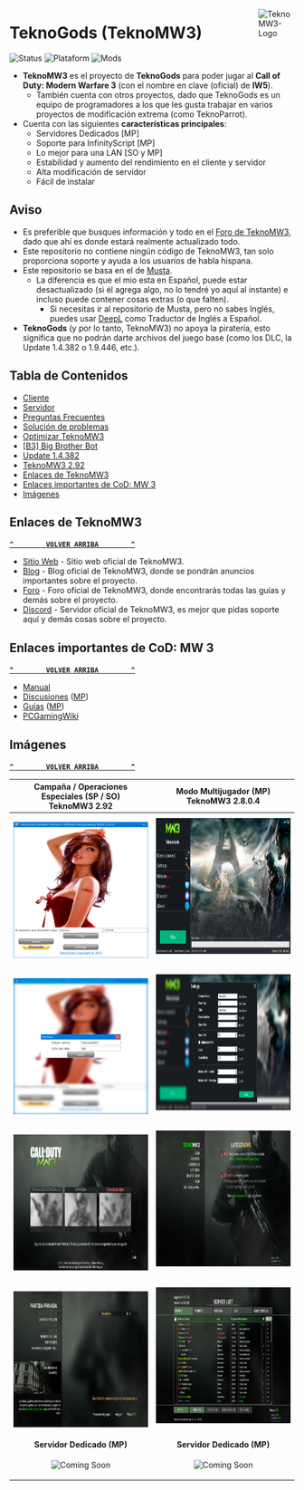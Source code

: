<a href="#"><img src="../../blob/master/Recursos/Imagenes/TeknoMW3-Logo.png" alt="TeknoMW3-Logo" title="TeknoMW3" align="right" width="64" height="64"/></a>

# TeknoGods (TeknoMW3)
![Status](https://img.shields.io/badge/Status-Online-success?style=flat-square&logo=statuspage&logoColor=fff&labelColor=000) ![Plataform](https://img.shields.io/badge/Platform-Windows%20%7C%20Linux-orange?style=flat-square&logo=windows&logoColor=fff&labelColor=000) ![Mods](https://img.shields.io/badge/Mods-InfinityScript%20(C%23)-blue?style=flat-square&logo=atom&logoColor=fff&labelColor=000)
- **TeknoMW3** es el proyecto de **TeknoGods** para poder jugar al **Call of Duty: Modern Warfare 3** (con el nombre en clave (oficial) de **IW5**).
  - También cuenta con otros proyectos, dado que TeknoGods es un equipo de programadores a los que les gusta trabajar en varios proyectos de modificación extrema (como TeknoParrot).
- Cuenta con las siguientes **características principales**:
  - Servidores Dedicados [MP]
  - Soporte para InfinityScript [MP]
  - Lo mejor para una LAN [SO y MP]
  - Estabilidad y aumento del rendimiento en el cliente y servidor
  - Alta modificación de servidor
  - Fácil de instalar

## Aviso
- Es preferible que busques información y todo en el [Foro de TeknoMW3](#enlaces-de-teknomw3), dado que ahí es donde estará realmente actualizado todo.
- Este repositorio no contiene ningún código de TeknoMW3, tan solo proporciona soporte y ayuda a los usuarios de habla hispana.
- Este repositorio se basa en el de [Musta](https://github.com/Musta1337/TeknoMW3).
  - La diferencia es que el mio esta en Español, puede estar desactualizado (si él agrega algo, no lo tendré yo aquí al instante) e incluso puede contener cosas extras (o que falten).
    - Si necesitas ir al repositorio de Musta, pero no sabes Inglés, puedes usar [DeepL](https://www.deepl.com/translator) como Traductor de Inglés a Español.
- **TeknoGods** (y por lo tanto, TeknoMW3) no apoya la piratería, esto significa que no podrán darte archivos del juego base (como los DLC, la Update 1.4.382 o 1.9.446, etc.).

## Tabla de Contenidos
- [Cliente](../../wiki/Cliente)
- [Servidor](../../wiki/Servidor)
- [Preguntas Frecuentes](../../wiki/Preguntas-Frecuentes)
- [Solución de problemas](../../wiki/Soluci%C3%B3n-de-problemas)
- [Optimizar TeknoMW3](../../wiki/Optimizar-TeknoMW3)
- [[B3] Big Brother Bot](https://github.com/Musta1337/TeknoMW3/wiki/Big-Brother-Bot-Setup)
- [Update 1.4.382](../../wiki/Update-1.4.382)
- [TeknoMW3 2.92](../../wiki/TekonMW3-2.92)
- [Enlaces de TeknoMW3](#enlaces-de-teknomw3)
- [Enlaces importantes de CoD: MW 3](#enlaces-importantes-de-cod-mw-3)
- [Imágenes](#imágenes)

## Enlaces de TeknoMW3
**[`^        VOLVER ARRIBA        ^`](#tabla-de-contenidos)**
- [Sitio Web](https://www.teknomw3.pw/) - Sitio web oficial de TeknoMW3.
- [Blog](https://www.teknomw3.pw/blog/) - Blog oficial de TeknoMW3, donde se pondrán anuncios importantes sobre el proyecto.
- [Foro](https://forum.teknomw3.pw/) - Foro oficial de TeknoMW3, donde encontrarás todas las guías y demás sobre el proyecto.
- [Discord](https://discord.gg/7Wxn85M) - Servidor oficial de TeknoMW3, es mejor que pidas soporte aquí y demás cosas sobre el proyecto.

## Enlaces importantes de CoD: MW 3
**[`^        VOLVER ARRIBA        ^`](#tabla-de-contenidos)**
- [Manual](https://store.steampowered.com/manual/115300/)
- [Discusiones](https://steamcommunity.com/app/42680/discussions/) ([MP](https://steamcommunity.com/app/42690/discussions/))
- [Guías](https://steamcommunity.com/app/42680/guides/) ([MP](https://steamcommunity.com/app/42690/guides/))
- [PCGamingWiki](https://pcgamingwiki.com/wiki/Call_of_Duty:_Modern_Warfare_3)

## Imágenes
**[`^        VOLVER ARRIBA        ^`](#tabla-de-contenidos)**

| **Campaña** / **Operaciones Especiales** (**SP** / **SO**)<br>TeknoMW3 2.92 | **Modo Multijugador** (**MP**)<br>TeknoMW3 2.8.0.4 |
|:----:|:----:|
| <p align="center"><img src="Recursos/Imagenes/TeknoMW3-SP-SO-01.jpg" alt="TeknoMW3-SP-SO-01.jpg" width="240" height="240"> | <img src="Recursos/Imagenes/TeknoMW3-MP-01.jpg" alt="TeknoMW3-MP-01.jpg" width="426" height="240"></p> |
| <p align="center"><img src="Recursos/Imagenes/TeknoMW3-SP-SO-02.jpg" alt="TeknoMW3-SP-SO-02.jpg" width="240" height="240"> | <img src="Recursos/Imagenes/TeknoMW3-MP-02.jpg" alt="TeknoMW3-MP-02.jpg" width="426" height="240"></p> |
| <p align="center"><img src="Recursos/Imagenes/TeknoMW3-SP-SO-03.jpg" alt="TeknoMW3-SP-SO-03.jpg" width="426" height="240"> | <img src="Recursos/Imagenes/TeknoMW3-MP-03.jpg" alt="TeknoMW3-MP-03.jpg" width="426" height="240"></p> |
| <p align="center"><img src="Recursos/Imagenes/TeknoMW3-SP-SO-04.jpg" alt="TeknoMW3-SP-SO-04.jpg" width="426" height="240"> | <img src="Recursos/Imagenes/TeknoMW3-MP-04.jpg" alt="TeknoMW3-MP-04.jpg" width="426" height="240"></p> |
| **Servidor Dedicado (MP)** | **Servidor Dedicado (MP)** | 
| <p align="center"><img src="https://alpaa.fr/assets/alpagas/alpaga_travailleur.png" alt="Coming Soon" width="130" height="200"> | <p align="center"><img src="https://alpaa.fr/assets/alpagas/alpaga_travailleur.png" alt="Coming Soon" width="130" height="200"> |
